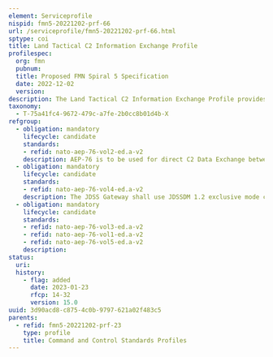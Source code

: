 ```yaml
---
element: Serviceprofile
nispid: fmn5-20221202-prf-66
url: /serviceprofile/fmn5-20221202-prf-66.html
sptype: coi
title: Land Tactical C2 Information Exchange Profile
profilespec:
  org: fmn
  pubnum: 
  title: Proposed FMN Spiral 5 Specification
  date: 2022-12-02
  version: 
description: The Land Tactical C2 Information Exchange Profile provides standards and guidance with regard to a core set of Command and Control information and also on how to exchange XML messages within a coalition tactical environment with mobile units.
taxonomy:
  - T-75a41fc4-9672-479c-a7fe-2b0cc8b01d4b-X
refgroup:
  - obligation: mandatory
    lifecycle: candidate
    standards: 
    - refid: nato-aep-76-vol2-ed.a-v2
    description: AEP-76 is to be used for direct C2 Data Exchange between coalition units at the Mobile Tactical Edge, where a shared interoperability network is in place built upon the loaned radio concept. The data model of AEP-76 is based on variant of MIP 3.1 XML messages extended to support APP-6(D) symbology. The following messages of the messages defined in Volume II are mandatory for federating JDSS in coalition operations  JDSSDM 1.2 Presence Message ExtensionJDSSDM 1.2 Identification Message ExtensionJDSSDM 1.2 Contact/Sighting Message ExtensionJDSSDM 1.1 Sketch MessageJDSSDM 1.1 GenInfo MessageJDSSDM 1.1 Receipt MessageJDSSDM 1.2 Overlay Message ExtensionJDSSDM 1.1 Casualty Evacuation Request Message (Request Message Body only)JDSSDM 1.2 Chatrooms Message ExtensionJDSSDM 1.2 Chat Message Extension
  - obligation: mandatory
    lifecycle: candidate
    standards: 
    - refid: nato-aep-76-vol4-ed.a-v2
    description: The JDSS Gateway shall use JDSSDM 1.2 exclusive mode configuration as defined by Business Rule BACK010.
  - obligation: mandatory
    lifecycle: candidate
    standards: 
    - refid: nato-aep-76-vol3-ed.a-v2
    - refid: nato-aep-76-vol1-ed.a-v2
    - refid: nato-aep-76-vol5-ed.a-v2
    description: 
status:
  uri: 
  history: 
    - flag: added
      date: 2023-01-23
      rfcp: 14-32
      version: 15.0
uuid: 3d90acd8-c875-4c0b-9797-621a02f483c5
parents:
  - refid: fmn5-20221202-prf-23
    type: profile
    title: Command and Control Standards Profiles
---
```

